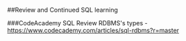 ##Review and Continued SQL learning

###CodeAcademy SQL Review
RDBMS's types - https://www.codecademy.com/articles/sql-rdbms?r=master
